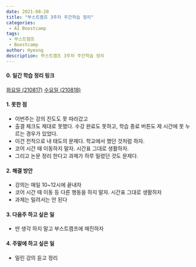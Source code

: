 ```yaml
---
date: 2021-08-20
title: "부스트캠프 3주차 주간학습 정리"
categories: 
 - AI Boostcamp
tags:
 - 부스트캠프
 - Boostcamp
author: Hyeong
description: 부스트캠프 3주차 주간학습 정리
---
```

#### 0. 일간 학습 정리 링크
[화요일 (210817)](https://hyeong01.github.io/ai%20boostcamp/AI-Boostcamp-Day-11/)
[수요일 (210818)](https://hyeong01.github.io/ai%20boostcamp/AI-Boostcamp-Day-12/)

#### 1. 못한 점
- 이번주는 강의 진도도 못 따라갔고
- 출결 체크도 제대로 못했다. 수강 완료도 못하고, 학습 종료 버튼도 제 시간에 못 누르는 경우가 있었다.
- 이건 전적으로 내 태도의 문제다. 학교에서 했던 것처럼 하자.
- 코어 시간 때 이동하지 말자. 시간표 그대로 생활하자.
- 그리고 논문 정리 한다고 과제가 하루 밀렸던 것도 문제다.

#### 2. 해결 방안
- 강의는 매일 10~12시에 끝내자
- 코어 시간 때 이동 등 다른 행동을 하지 말자. 시간표 그대로 생활하자
- 과제는 밀려서는 안 된다

#### 3. 다음주 하고 싶은 일
- 딴 생각 하지 말고 부스트캠프에 매진하자

#### 4. 주말에 하고 싶은 일
- 밀린 강의 듣고 정리